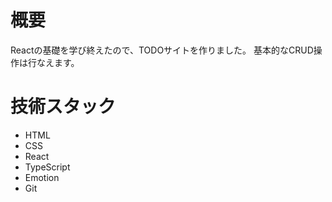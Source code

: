 # 概要
Reactの基礎を学び終えたので、TODOサイトを作りました。
基本的なCRUD操作は行なえます。

# 技術スタック
* HTML
* CSS
* React
* TypeScript
* Emotion
* Git

